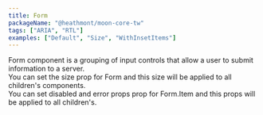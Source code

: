 ```yaml
---
title: Form
packageName: "@heathmont/moon-core-tw"
tags: ["ARIA", "RTL"]
examples: ["Default", "Size", "WithInsetItems"]
---
```


Form component is a grouping of input controls that allow a user to submit information to a server.<br />
You can set the size prop for Form and this size will be applied to all children's components.<br />
You can set disabled and error props prop for Form.Item and this props will be applied to all children's.
